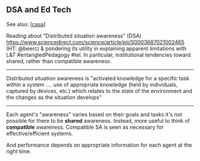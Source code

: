 <!--
 Copyright (C) 2023 David Jones
 
 This file is part of memex.
 
 memex is free software: you can redistribute it and/or modify
 it under the terms of the GNU General Public License as published by
 the Free Software Foundation, either version 3 of the License, or
 (at your option) any later version.
 
 memex is distributed in the hope that it will be useful,
 but WITHOUT ANY WARRANTY; without even the implied warranty of
 MERCHANTABILITY or FITNESS FOR A PARTICULAR PURPOSE.  See the
 GNU General Public License for more details.
 
 You should have received a copy of the GNU General Public License
 along with memex.  If not, see <http://www.gnu.org/licenses/>.
-->

## DSA and Ed Tech

See also: [[casa]]

Reading about "Distributed situation awareness" (DSA) https://www.sciencedirect.com/science/article/pii/S0003687021002465 (HT: @beerc) & pondering its utility in explaining apparent limitations with L&T #entangledPedagogy #tel. In particular, institutional tendencies toward shared, rather than compatible awareness. 

---

Distributed situation awareness is "activated knowledge for a specific task within a system ....  use of appropriate knowledge (held by individuals, captured by devices, etc.) which relates to the state of the environment and the changes as the situation develops" 

--- 

Each agent's "awareness" varies based on their goals and tasks it's not possible for there to be **shared** awareness.  Instead, more useful to think of **compatible**󠁧󠁢󠁷  awareness. Compatible SA is seen as necessary for effective/efficient systems.

And performance depends on appropriate information for each agent at the right time.



[//begin]: # "Autogenerated link references for markdown compatibility"
[casa]: ../../sense/CASA/casa "Contextually Appropriate Scaffolding Assemblages (CASA)"
[//end]: # "Autogenerated link references"